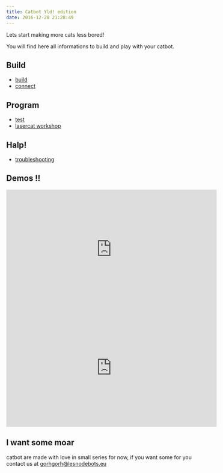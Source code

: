 ```yaml
---
title: Catbot Yld! edition
date: 2016-12-28 21:28:49
---
```


Lets start making more cats less bored!

You will find here all informations to build and play with your catbot.



## Build

- [build][1]
- [connect][2]

## Program
- [test][3]
- [lasercat workshop][4]

## Halp! 
- [troubleshooting][5]

## Demos !!

<iframe width="560" height="315" src="https://www.youtube.com/embed/6tOPI7YGPjM" frameborder="0" allowfullscreen></iframe>
<iframe width="560" height="315" src="https://www.youtube.com/embed/6NYyGC-wZKU" frameborder="0" allowfullscreen></iframe>

## I want some moar
catbot are made with love in small series for now, if you want some for you contact us at <gorhgorh@lesnodebots.eu> 

[1]:/build
[2]:/connect
[3]:/test
[4]:/lasercat
[5]:/troubleshooting
